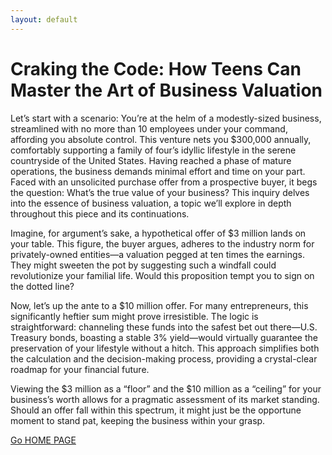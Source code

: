 ```yaml
---
layout: default
---
```


# Craking the Code: How Teens Can Master the Art of Business Valuation

Let’s start with a scenario: You’re at the helm of a modestly-sized business, streamlined with no more than 10 employees under your command, affording you absolute control. This venture nets you $300,000 annually, comfortably supporting a family of four’s idyllic lifestyle in the serene countryside of the United States. Having reached a phase of mature operations, the business demands minimal effort and time on your part. Faced with an unsolicited purchase offer from a prospective buyer, it begs the question: What’s the true value of your business? This inquiry delves into the essence of business valuation, a topic we’ll explore in depth throughout this piece and its continuations.

Imagine, for argument’s sake, a hypothetical offer of $3 million lands on your table. This figure, the buyer argues, adheres to the industry norm for privately-owned entities—a valuation pegged at ten times the earnings. They might sweeten the pot by suggesting such a windfall could revolutionize your familial life. Would this proposition tempt you to sign on the dotted line?

Now, let’s up the ante to a $10 million offer. For many entrepreneurs, this significantly heftier sum might prove irresistible. The logic is straightforward: channeling these funds into the safest bet out there—U.S. Treasury bonds, boasting a stable 3% yield—would virtually guarantee the preservation of your lifestyle without a hitch. This approach simplifies both the calculation and the decision-making process, providing a crystal-clear roadmap for your financial future.

Viewing the $3 million as a “floor” and the $10 million as a “ceiling” for your business’s worth allows for a pragmatic assessment of its market standing. Should an offer fall within this spectrum, it might just be the opportune moment to stand pat, keeping the business within your grasp.

[Go HOME PAGE](/.)
